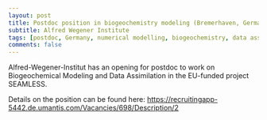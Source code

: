 ```yaml
---
layout: post
title: Postdoc position in biogeochemistry modeling (Bremerhaven, Germany)
subtitle: Alfred Wegener Institute
tags: [postdoc, Germany, numerical modelling, biogeochemistry, data assimilation]
comments: false
---
```

Alfred-Wegener-Institut has an opening for postdoc to work on Biogeochemical Modeling and
Data Assimilation in the EU-funded project SEAMLESS.

Details on the position can be found here:
https://recruitingapp-5442.de.umantis.com/Vacancies/698/Description/2
